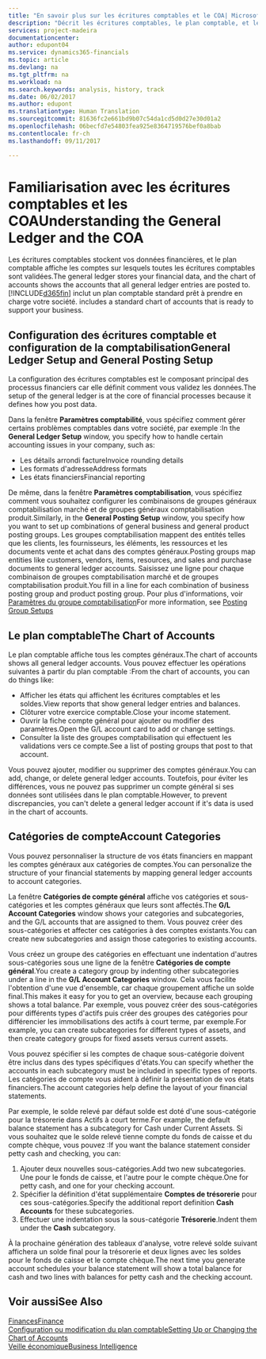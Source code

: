 ```yaml
---
title: "En savoir plus sur les écritures comptables et le COA| Microsoft Docs"
description: "Décrit les écritures comptables, le plan comptable, et les catégories de compte."
services: project-madeira
documentationcenter: 
author: edupont04
ms.service: dynamics365-financials
ms.topic: article
ms.devlang: na
ms.tgt_pltfrm: na
ms.workload: na
ms.search.keywords: analysis, history, track
ms.date: 06/02/2017
ms.author: edupont
ms.translationtype: Human Translation
ms.sourcegitcommit: 81636fc2e661bd9b07c54da1cd5d0d27e30d01a2
ms.openlocfilehash: 06becfd7e54803fea925e8364719576bef0a8bab
ms.contentlocale: fr-ch
ms.lasthandoff: 09/11/2017

---
```

# <a name="understanding-the-general-ledger-and-the-coa"></a><span data-ttu-id="74206-103">Familiarisation avec les écritures comptables et les COA</span><span class="sxs-lookup"><span data-stu-id="74206-103">Understanding the General Ledger and the COA</span></span>
<span data-ttu-id="74206-104">Les écritures comptables stockent vos données financières, et le plan comptable affiche les comptes sur lesquels toutes les écritures comptables sont validées.</span><span class="sxs-lookup"><span data-stu-id="74206-104">The general ledger stores your financial data, and the chart of accounts shows the accounts that all general ledger entries are posted to.</span></span> [!INCLUDE[d365fin](includes/d365fin_md.md)]<span data-ttu-id="74206-105"> inclut un plan comptable standard prêt à prendre en charge votre société.</span><span class="sxs-lookup"><span data-stu-id="74206-105"> includes a standard chart of accounts that is ready to support your business.</span></span>

## <a name="general-ledger-setup-and-general-posting-setup"></a><span data-ttu-id="74206-106">Configuration des écritures comptable et configuration de la comptabilisation</span><span class="sxs-lookup"><span data-stu-id="74206-106">General Ledger Setup and General Posting Setup</span></span>
<span data-ttu-id="74206-107">La configuration des écritures comptables est le composant principal des processus financiers car elle définit comment vous validez les données.</span><span class="sxs-lookup"><span data-stu-id="74206-107">The setup of the general ledger is at the core of financial processes because it defines how you post data.</span></span>  

<span data-ttu-id="74206-108">Dans la fenêtre **Paramètres comptabilité**, vous spécifiez comment gérer certains problèmes comptables dans votre société, par exemple :</span><span class="sxs-lookup"><span data-stu-id="74206-108">In the **General Ledger Setup** window, you specify how to handle certain accounting issues in your company, such as:</span></span>  

* <span data-ttu-id="74206-109">Les détails arrondi facture</span><span class="sxs-lookup"><span data-stu-id="74206-109">Invoice rounding details</span></span>  
* <span data-ttu-id="74206-110">Les formats d'adresse</span><span class="sxs-lookup"><span data-stu-id="74206-110">Address formats</span></span>  
* <span data-ttu-id="74206-111">Les états financiers</span><span class="sxs-lookup"><span data-stu-id="74206-111">Financial reporting</span></span>  

<span data-ttu-id="74206-112">De même, dans la fenêtre **Paramètres comptabilisation**, vous spécifiez comment vous souhaitez configurer les combinaisons de groupes généraux comptabilisation marché et de groupes généraux comptabilisation produit.</span><span class="sxs-lookup"><span data-stu-id="74206-112">Similarly, in the **General Posting Setup** window, you specify how you want to set up combinations of general business and general product posting groups.</span></span> <span data-ttu-id="74206-113">Les groupes comptabilisation mappent des entités telles que les clients, les fournisseurs, les éléments, les ressources et les documents vente et achat dans des comptes généraux.</span><span class="sxs-lookup"><span data-stu-id="74206-113">Posting groups map entities like customers, vendors, items, resources, and sales and purchase documents to general ledger accounts.</span></span> <span data-ttu-id="74206-114">Saisissez une ligne pour chaque combinaison de groupes comptabilisation marché et de groupes comptabilisation produit.</span><span class="sxs-lookup"><span data-stu-id="74206-114">You fill in a line for each combination of business posting group and product posting group.</span></span> <span data-ttu-id="74206-115">Pour plus d'informations, voir [Paramètres du groupe comptabilisation](finance-posting-groups.md)</span><span class="sxs-lookup"><span data-stu-id="74206-115">For more information, see [Posting Group Setups](finance-posting-groups.md)</span></span>  

## <a name="the-chart-of-accounts"></a><span data-ttu-id="74206-116">Le plan comptable</span><span class="sxs-lookup"><span data-stu-id="74206-116">The Chart of Accounts</span></span>
<span data-ttu-id="74206-117">Le plan comptable affiche tous les comptes généraux.</span><span class="sxs-lookup"><span data-stu-id="74206-117">The chart of accounts shows all general ledger accounts.</span></span> <span data-ttu-id="74206-118">Vous pouvez effectuer les opérations suivantes à partir du plan comptable :</span><span class="sxs-lookup"><span data-stu-id="74206-118">From the chart of accounts, you can do things like:</span></span>  

* <span data-ttu-id="74206-119">Afficher les états qui affichent les écritures comptables et les soldes.</span><span class="sxs-lookup"><span data-stu-id="74206-119">View reports that show general ledger entries and balances.</span></span>  
* <span data-ttu-id="74206-120">Clôturer votre exercice comptable.</span><span class="sxs-lookup"><span data-stu-id="74206-120">Close your income statement.</span></span>  
* <span data-ttu-id="74206-121">Ouvrir la fiche compte général pour ajouter ou modifier des paramètres.</span><span class="sxs-lookup"><span data-stu-id="74206-121">Open the G/L account card to add or change settings.</span></span>  
* <span data-ttu-id="74206-122">Consulter la liste des groupes comptabilisation qui effectuent les validations vers ce compte.</span><span class="sxs-lookup"><span data-stu-id="74206-122">See a list of posting groups that post to that account.</span></span>  

<span data-ttu-id="74206-123">Vous pouvez ajouter, modifier ou supprimer des comptes généraux.</span><span class="sxs-lookup"><span data-stu-id="74206-123">You can add, change, or delete general ledger accounts.</span></span> <span data-ttu-id="74206-124">Toutefois, pour éviter les différences, vous ne pouvez pas supprimer un compte général si ses données sont utilisées dans le plan comptable.</span><span class="sxs-lookup"><span data-stu-id="74206-124">However, to prevent discrepancies, you can't delete a general ledger account if it's data is used in the chart of accounts.</span></span>  

## <a name="account-categories"></a><span data-ttu-id="74206-125">Catégories de compte</span><span class="sxs-lookup"><span data-stu-id="74206-125">Account Categories</span></span>
<span data-ttu-id="74206-126">Vous pouvez personnaliser la structure de vos états financiers en mappant les comptes généraux aux catégories de comptes.</span><span class="sxs-lookup"><span data-stu-id="74206-126">You can personalize the structure of your financial statements by mapping general ledger accounts to account categories.</span></span>  

<span data-ttu-id="74206-127">La fenêtre **Catégories de compte général** affiche vos catégories et sous-catégories et les comptes généraux que leurs sont affectés.</span><span class="sxs-lookup"><span data-stu-id="74206-127">The **G/L Account Categories** window shows your categories and subcategories, and the G/L accounts that are assigned to them.</span></span> <span data-ttu-id="74206-128">Vous pouvez créer des sous-catégories et affecter ces catégories à des comptes existants.</span><span class="sxs-lookup"><span data-stu-id="74206-128">You can create new subcategories and assign those categories to existing accounts.</span></span>  

<span data-ttu-id="74206-129">Vous créez un groupe des catégories en effectuant une indentation d'autres sous-catégories sous une ligne de la fenêtre **Catégories de compte général**.</span><span class="sxs-lookup"><span data-stu-id="74206-129">You create a category group by indenting other subcategories under a line in the **G/L Account Categories** window.</span></span> <span data-ttu-id="74206-130">Cela vous facilite l'obtention d'une vue d'ensemble, car chaque groupement affiche un solde final.</span><span class="sxs-lookup"><span data-stu-id="74206-130">This makes it easy for you to get an overview, because each grouping shows a total balance.</span></span> <span data-ttu-id="74206-131">Par exemple, vous pouvez créer des sous-catégories pour différents types d'actifs puis créer des groupes des catégories pour différencier les immobilisations des actifs à court terme, par exemple.</span><span class="sxs-lookup"><span data-stu-id="74206-131">For example, you can create subcategories for different types of assets, and then create category groups for fixed assets versus current assets.</span></span>  

<span data-ttu-id="74206-132">Vous pouvez spécifier si les comptes de chaque sous-catégorie doivent être inclus dans des types spécifiques d'états.</span><span class="sxs-lookup"><span data-stu-id="74206-132">You can specify whether the accounts in each subcategory must be included in specific types of reports.</span></span> <span data-ttu-id="74206-133">Les catégories de compte vous aident à définir la présentation de vos états financiers.</span><span class="sxs-lookup"><span data-stu-id="74206-133">The account categories help define the layout of your financial statements.</span></span>  

<span data-ttu-id="74206-134">Par exemple, le solde relevé par défaut solde est doté d'une sous-catégorie pour la trésorerie dans Actifs à court terme.</span><span class="sxs-lookup"><span data-stu-id="74206-134">For example, the default balance statement has a subcategory for Cash under Current Assets.</span></span> <span data-ttu-id="74206-135">Si vous souhaitez que le solde relevé tienne compte du fonds de caisse et du compte chèque, vous pouvez :</span><span class="sxs-lookup"><span data-stu-id="74206-135">If you want the balance statement consider petty cash and checking, you can:</span></span>  

1. <span data-ttu-id="74206-136">Ajouter deux nouvelles sous-catégories.</span><span class="sxs-lookup"><span data-stu-id="74206-136">Add two new subcategories.</span></span> <span data-ttu-id="74206-137">Une pour le fonds de caisse, et l'autre pour le compte chèque.</span><span class="sxs-lookup"><span data-stu-id="74206-137">One for petty cash, and one for your checking account.</span></span>  
2. <span data-ttu-id="74206-138">Spécifier la définition d'état supplémentaire **Comptes de trésorerie** pour ces sous-catégories.</span><span class="sxs-lookup"><span data-stu-id="74206-138">Specify the additional report definition **Cash Accounts** for these subcategories.</span></span>  
3. <span data-ttu-id="74206-139">Effectuer une indentation sous la sous-catégorie **Trésorerie**.</span><span class="sxs-lookup"><span data-stu-id="74206-139">Indent them under the **Cash** subcategory.</span></span>  

<span data-ttu-id="74206-140">À la prochaine génération des tableaux d'analyse, votre relevé solde suivant affichera un solde final pour la trésorerie et deux lignes avec les soldes pour le fonds de caisse et le compte chèque.</span><span class="sxs-lookup"><span data-stu-id="74206-140">The next time you generate account schedules your balance statement will show a total balance for cash and two lines with balances for petty cash and the checking account.</span></span>  

## <a name="see-also"></a><span data-ttu-id="74206-141">Voir aussi</span><span class="sxs-lookup"><span data-stu-id="74206-141">See Also</span></span>
[<span data-ttu-id="74206-142">Finances</span><span class="sxs-lookup"><span data-stu-id="74206-142">Finance</span></span>](finance.md)  
[<span data-ttu-id="74206-143">Configuration ou modification du plan comptable</span><span class="sxs-lookup"><span data-stu-id="74206-143">Setting Up or Changing the Chart of Accounts</span></span>](finance-setup-chart-accounts.md)  
[<span data-ttu-id="74206-144">Veille économique</span><span class="sxs-lookup"><span data-stu-id="74206-144">Business Intelligence</span></span>](bi.md)  

